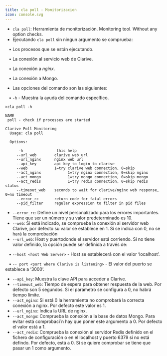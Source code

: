 ```yaml
---
title: cla poll - Monitorizacion
icon: console.svg
---
```

* `cla poll`: Herramienta de monitorización.  Monitoring tool. Without any option checks.
* Ejecutando `cla poll` sin ningun argumento se comprueba:

&nbsp; &nbsp;• Los procesos que se están ejecutando. <br />

&nbsp; &nbsp;• La conexión al servicio web de Clarive. <br />

&nbsp; &nbsp;• La conexión a *nginx*. <br />

&nbsp; &nbsp;• La conexión a Mongo.

* Las opciones del comando son las siguientes:

&nbsp; &nbsp;• `-h` - Muestra la ayuda del comando específico.

    >cla poll -h

    NAME
     poll - check if processes are started

    Clarive Poll Monitoring
      Usage: cla poll

      Options:

          -h               this help
         --url_web        clarive web url
         --url_nginx      nginx web url
         --api_key        api key to login to clarive
         --web            1=try clarive web connection, 0=skip
         --act_nginx     	    1=try nginx connection, 0=skip nginx
         --act_mongo            1=try mongo connection, 0=skip mongo
         --act_redis            1=try redis connection, 0=skip redis status
         --timeout_web    seconds to wait for clarive/nginx web response, 0=no timeout
         --error_rc       return code for fatal errors
         --pid_filter     regular expression to filter in pid files    


* `--error_rc`: Define un nivel personalizado para los errores importantes. Tiene que ser un número y su valor predeterminado es 10.
* `--web`: Si está indicado, se comprueba la conexión al servidor web Clarive, por defecto su valor se establece en 1. Si se indica con 0, no se hará la comprobación
* `--url_web`: Host y puertodonde el servidor está corriendo. Si no tiene valor definido, la opción puede ser definida a través de:

&nbsp; &nbsp;• `--host <host Web Server>` - Host se establecerá con el valor ‘localhost’. <br />

&nbsp; &nbsp;• `-- port <port where Clarive is listening>` - El valor del puerto se establece a ‘3000’. <br/>
    
* `--api_key`: Muestra la clave API para acceder a Clarive.
* `--timeout_web`:  Tiempo de espera para obtener respuesta de la web. Por defecto son 5 segundos. Si el parámetro se configura a 0, no habrá tiempo límite.
* `--act_nginx`: Si está 0 la herramienta no comprobará la correcta conexión a nginx. Por defecto este valor es 1.
* `--url_nginx`: Indica la URL de nginx.
* `--act_mongo`: Comprueba la conexión a la base de datos Mongo. Para evitar está comprobaci´n hay que poner este argumento a 0. Por defecto el valor está a 1.
* `--act_redis`: Comprueba la conexión al servidor Redis definido en el fichero de configuración o en el localhost y puerto 6379 si no está defindo. Por defecto, está a 0. Si se quiere comprobar se tiene que pasar un 1 como argumento.


